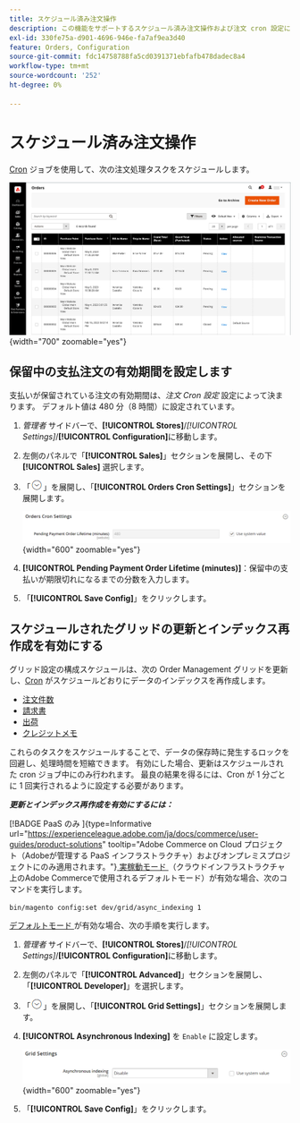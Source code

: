 ```yaml
---
title: スケジュール済み注文操作
description: この機能をサポートするスケジュール済み注文操作および注文 cron 設定について説明します。
exl-id: 330fe75a-d901-4696-946e-fa7af9ea3d40
feature: Orders, Configuration
source-git-commit: fdc14758788fa5cd0391371ebfafb478dadec8a4
workflow-type: tm+mt
source-wordcount: '252'
ht-degree: 0%

---
```


# スケジュール済み注文操作

[Cron](../systems/cron.md) ジョブを使用して、次の注文処理タスクをスケジュールします。

![ 注文グリッド ](./assets/orders-grid.png){width="700" zoomable="yes"}

## 保留中の支払注文の有効期間を設定します

支払いが保留されている注文の有効期間は、_注文 Cron 設定_ 設定によって決まります。 デフォルト値は 480 分（8 時間）に設定されています。

1. _管理者_ サイドバーで、**[!UICONTROL Stores]**/_[!UICONTROL Settings]_/**[!UICONTROL Configuration]**&#x200B;に移動します。

1. 左側のパネルで「**[!UICONTROL Sales]**」セクションを展開し、その下 **[!UICONTROL Sales]** 選択します。

1. 「![ 展開セレクター ](../assets/icon-display-expand.png)」を展開し、「**[!UICONTROL Orders Cron Settings]**」セクションを展開します。

   ![ 注文 Cron 設定 ](../configuration-reference/sales/assets/sales-orders-cron-settings.png){width="600" zoomable="yes"}

1. **[!UICONTROL Pending Payment Order Lifetime (minutes)]**：保留中の支払いが期限切れになるまでの分数を入力します。

1. 「**[!UICONTROL Save Config]**」をクリックします。

## スケジュールされたグリッドの更新とインデックス再作成を有効にする

グリッド設定の構成スケジュールは、次の Order Management グリッドを更新し、[Cron](../systems/cron.md) がスケジュールどおりにデータのインデックスを再作成します。

- [注文件数](orders.md#orders-workspace)
- [請求書](invoices.md)
- [出荷](shipments.md)
- [クレジットメモ](credit-memos.md)

これらのタスクをスケジュールすることで、データの保存時に発生するロックを回避し、処理時間を短縮できます。 有効にした場合、更新はスケジュールされた cron ジョブ中にのみ行われます。 最良の結果を得るには、Cron が 1 分ごとに 1 回実行されるように設定する必要があります。

**_更新とインデックス再作成を有効にするには：_**

[!BADGE PaaS のみ &#x200B;]{type=Informative url="https://experienceleague.adobe.com/ja/docs/commerce/user-guides/product-solutions" tooltip="Adobe Commerce on Cloud プロジェクト（Adobeが管理する PaaS インフラストラクチャ）およびオンプレミスプロジェクトにのみ適用されます。"}[ 実稼動モード ](https://experienceleague.adobe.com/docs/commerce-operations/configuration-guide/setup/application-modes.html?lang=ja#production-mode) （クラウドインフラストラクチャ上のAdobe Commerceで使用されるデフォルトモード）が有効な場合、次のコマンドを実行します。

`bin/magento config:set dev/grid/async_indexing 1`

[ デフォルトモード ](https://experienceleague.adobe.com/docs/commerce-operations/configuration-guide/setup/application-modes.html?lang=ja#default-mode) が有効な場合、次の手順を実行します。

1. _管理者_ サイドバーで、**[!UICONTROL Stores]**/_[!UICONTROL Settings]_/**[!UICONTROL Configuration]**&#x200B;に移動します。

1. 左側のパネルで「**[!UICONTROL Advanced]**」セクションを展開し、「**[!UICONTROL Developer]**」を選択します。

1. 「![ 展開セレクター ](../assets/icon-display-expand.png)」を展開し、「**[!UICONTROL Grid Settings]**」セクションを展開します。

1. **[!UICONTROL Asynchronous Indexing]** を `Enable` に設定します。

   ![ グリッド設定 ](../configuration-reference/advanced/assets/developer-grid-settings.png){width="600" zoomable="yes"}

1. 「**[!UICONTROL Save Config]**」をクリックします。
